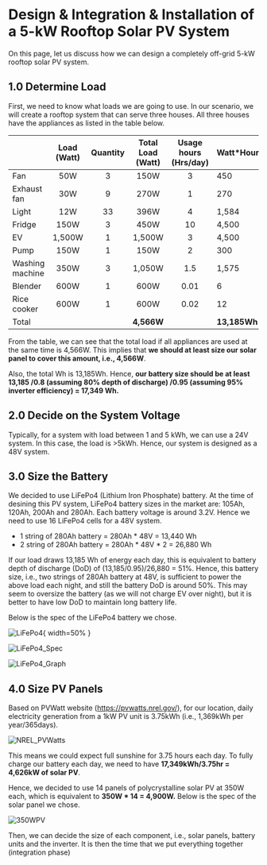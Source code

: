 # Design & Integration & Installation of a 5-kW Rooftop Solar PV System

On this page, let us discuss how we can design a completely off-grid 5-kW rooftop solar PV system. 

## 1.0 Determine Load

First, we need to know what loads we are going to use. In our scenario, we will create a rooftop system that can serve three houses. All three houses have the appliances as listed in the table below.


|                 | Load  (Watt) | Quantity | Total Load  (Watt) | Usage hours  (Hrs/day) | Watt*Hour |
|-----------------|:------------:|:--------:|:------------------:|:----------------------:|-----------|
| Fan             |      50W     |     3    |        150W        |            3           |    450    |
| Exhaust fan     |      30W     |     9    |        270W        |            1           |    270    |
| Light           |      12W     |    33    |        396W        |            4           |   1,584   |
| Fridge          |     150W     |     3    |        450W        |           10           |   4,500   |
| EV              |    1,500W    |     1    |       1,500W       |            3           |   4,500   |
| Pump            |     150W     |     1    |        150W        |            2           |    300    |
| Washing machine |     350W     |     3    |       1,050W       |           1.5          |   1,575   |
| Blender         |     600W     |     1    |        600W        |          0.01          |     6     |
| Rice cooker     |     600W     |     1    |        600W        |          0.02          |     12    |
| Total           |              |          |     **4,566W**     |                        | **13,185Wh**  |


From the table, we can see that the total load if all appliances are used at the same time is 4,566W. This implies that **we should at least size our solar panel to cover this amount, i.e., 4,566W**.

Also, the total Wh is 13,185Wh. Hence, **our battery size should be at least 13,185 /0.8 (assuming 80% depth of discharge) /0.95 (assuming 95% inverter efficiency) = 17,349 Wh.** 

## 2.0 Decide on the System Voltage

Typically, for a system with load between 1 and 5 kWh, we can use a 24V system. In this case, the load is >5kWh. Hence, our system is designed as a 48V system.

## 3.0 Size the Battery 

We decided to use LiFePo4 (Lithium Iron Phosphate) battery. At the time of desining this PV system, LiFePo4 battery sizes in the market are: 105Ah, 120Ah, 200Ah and 280Ah. Each battery voltage is around 3.2V. Hence we need to use 16 LiFePo4 cells for a 48V system.

* 1 string of 280Ah battery = 280Ah * 48V = 13,440 Wh
* 2 string of 280Ah battery = 280Ah * 48V * 2 = 26,880 Wh

If our load draws 13,185 Wh of energy each day, this is equivalent to battery depth of discharge (DoD) of (13,185/0.95)/26,880 = 51%. Hence, this battery size, i.e., two strings of 280Ah battery at 48V, is sufficient to power the above load each night, and still the battery DoD is around 50%. This may seem to oversize the battery (as we will not charge EV over night), but it is better to have low DoD to maintain long battery life.

Below is the spec of the LiFePo4 battery we chose.

![LiFePo4](images/LiFePo4.jpg){ width=50% }

![LiFePo4_Spec](images/LiFePo4_Spec.jpg)

![LiFePo4_Graph](images/LiFePo4_graph.jpg)


## 4.0 Size PV Panels

Based on PVWatt website (https://pvwatts.nrel.gov/), for our location, daily electricity generation from a 1kW PV unit is 3.75kWh (i.e., 1,369kWh per year/365days).  

![NREL_PVWatts](images/PVwatts.png)


This means we could expect full sunshine for 3.75 hours each day. To fully charge our battery each day, we need to have **17,349kWh/3.75hr = 4,626kW of solar PV**. 

Hence, we decided to use 14 panels of polycrystalline solar PV at 350W each, which is equivalent to **350W * 14 = 4,900W.** Below is the spec of the solar panel we chose. 

![350WPV](images/12089171081290_0.jpg)





Then, we can decide the size of each component, i.e., solar panels, battery units and the inverter. It is then the time that we put everything together (integration phase)

